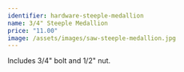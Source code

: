```yaml
---
identifier: hardware-steeple-medallion
name: 3/4" Steeple Medallion
price: "11.00"
image: /assets/images/saw-steeple-medallion.jpg
---
```

Includes 3/4" bolt and 1/2" nut.

